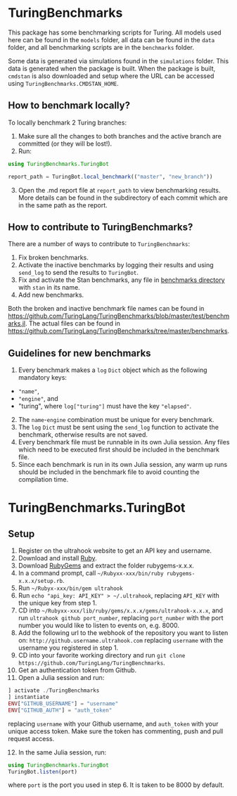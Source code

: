 # TuringBenchmarks 

This package has some benchmarking scripts for Turing. All models used here can be found in the `models` folder, all data can be found in the `data` folder, and all benchmarking scripts are in the `benchmarks` folder. 

Some data is generated via simulations found in the `simulations` folder. This data is generated when the package is built. When the package is built, `cmdstan` is also downloaded and setup where the URL can be accessed using `TuringBenchmarks.CMDSTAN_HOME`.

## How to benchmark locally?

To locally benchmark 2 Turing branches:

1. Make sure all the changes to both branches and the active branch are committed (or they will be lost!).
2. Run:
```julia
using TuringBenchmarks.TuringBot

report_path = TuringBot.local_benchmark(("master", "new_branch"))
```
3. Open the .md report file at `report_path` to view benchmarking results. More details can be found in the subdirectory of each commit which are in the same path as the report.

## How to contribute to TuringBenchmarks?

There are a number of ways to contribute to `TuringBenchmarks`:
1. Fix broken benchmarks.
2. Activate the inactive benchmarks by logging their results and using `send_log` to send the results to `TuringBot`.
3. Fix and activate the Stan benchmarks, any file in [benchmarks directory](https://github.com/TuringLang/TuringBenchmarks/tree/master/benchmarks) with `stan` in its name.
4. Add new benchmarks.

Both the broken and inactive benchmark file names can be found in https://github.com/TuringLang/TuringBenchmarks/blob/master/test/benchmarks.jl. The actual files can be found in https://github.com/TuringLang/TuringBenchmarks/tree/master/benchmarks.

## Guidelines for new benchmarks

1. Every benchmark makes a `log` `Dict` object which as the following mandatory keys:
 - `"name"`,
 - `"engine"`, and
 - "turing", where `log["turing"]` must have the key `"elapsed"`.
2. The `name`-`engine` combination must be unique for every benchmark.
3. The `log` `Dict` must be sent using the `send_log` function to activate the benchmark, otherwise results are not saved.
4. Every benchmark file must be runnable in its own Julia session. Any files which need to be executed first should be included in the benchmark file.
5. Since each benchmark is run in its own Julia session, any warm up runs should be included in the benchmark file to avoid counting the compilation time.

# TuringBenchmarks.TuringBot

## Setup

1. Register on the ultrahook website to get an API key and username.
2. Download and install [Ruby](https://www.ruby-lang.org/en/downloads/). 
3. Download [RubyGems](https://rubygems.org/pages/download) and extract the folder rubygems-x.x.x.
4. In a command prompt, call `~/Rubyxx-xxx/bin/ruby rubygems-x.x.x/setup.rb`.
5. Run `~/Rubyx-xxx/bin/gem ultrahook`
6. Run `echo "api_key: API_KEY" > ~/.ultrahook`, replacing `API_KEY` with the unique key from step 1.
7. CD into `~/Rubyxx-xxx/lib/ruby/gems/x.x.x/gems/ultrahook-x.x.x`, and run `ultrahook github port_number`, replacing `port_number` with the port number you would like to listen to events on, e.g. 8000.
8. Add the following url to the webhook of the repository you want to listen on: `http://github.username.ultrahook.com` replacing `username` with the username you registered in step 1.
9. CD into your favorite working directory and run `git clone https://github.com/TuringLang/TuringBenchmarks`.
10. Get an authentication token from Github.
11. Open a Julia session and run:
```julia
] activate ./TuringBenchmarks
] instantiate
ENV["GITHUB_USERNAME"] = "username"
ENV["GITHUB_AUTH"] = "auth_token"
```
replacing `username` with your Github username, and `auth_token` with your unique access token. Make sure the token has commenting, push and pull request access.

12. In the same Julia session, run:
```julia
using TuringBenchmarks.TuringBot
TuringBot.listen(port)
```
where `port` is the port you used in step 6. It is taken to be 8000 by default.
